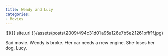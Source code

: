 ```yaml
---
title: Wendy and Lucy
categories:
- Movies
---
```


![]({{ site.url }}/assets/posts/2009/494c31d01a95a126e7b5e21261bfff1f.jpg)
  



Sad movie. Wendy is broke. Her car needs a new engine. She loses her dog, Lucy.
